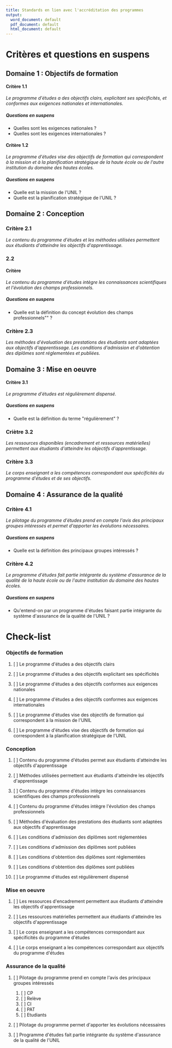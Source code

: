 ```yaml
---
title: Standards en lien avec l'accréditation des programmes
output:
  word_document: default
  pdf_document: default
  html_document: default
---
```


# Critères et questions en suspens

## Domaine 1 : Objectifs de formation

#### Critère 1.1

_Le programme d'études a des objectifs clairs, explicitant ses spécificités, et conformes aux exigences nationales et internationales._

##### Questions en suspens

* Quelles sont les exigences nationales ?
* Quelles sont les exigences internationales ?

#### Critère 1.2

_Le programme d'études vise des objectifs de formation qui correspondent à la mission et à la planification stratégique de la haute école ou de l'autre institution du domaine des hautes écoles._

##### Questions en suspens

* Quelle est la mission de l'UNIL ?
* Quelle est la planification stratégique de l'UNIL ?

## Domaine 2 : Conception

### Critère 2.1

_Le contenu du programme d'études et les méthodes utilisées permettent aux étudiants d'atteindre les objectifs d'apprentissage._

### 2.2

#### Critère

_Le contenu du programme d'études intègre les connaissances scientifiques et l'évolution des champs professionnels._

##### Questions en suspens

* Quelle est la définition du concept évolution des champs professionnels"" ?

### Critère 2.3

_Les méthodes d'évaluation des prestations des étudiants sont adaptées aux objectifs d'apprentissage. Les conditions d'admission et d'obtention des diplômes sont réglementées et publiées._

## Domaine 3 : Mise en oeuvre

#### Critère 3.1

_Le programme d'études est régulièrement dispensé._

##### Questions en suspens

* Quelle est la définition du terme "régulièrement" ?

### Criètre 3.2

_Les ressources disponibles (encadrement et ressources matérielles) permettent aux étudiants d'atteindre les objectifs d'apprentissage._

### Critère 3.3

_Le corps enseignant a les compétences correspondant aux spécificités du programme d'études et de ses objectifs._

## Domaine 4 : Assurance de la qualité

### Critère 4.1

_Le pilotage du programme d'études prend en compte l'avis des principaux groupes intéressés et permet d'apporter les évolutions nécessaires._

##### Questions en suspens

* Quelle est la définition des principaux groupes intéressés ?

### Critère 4.2

_Le programme d'études fait partie intégrante du système d'assurance de la qualité de la haute école ou de l'autre institution du domaine des hautes écoles._

##### Questions en suspens

* Qu'entend-on par un programme d'études faisant partie intégrante du système d'assurance de la qualité de l'UNIL ?

# Check-list

### Objectifs de formation

1. [ ] Le programme d'études a des objectifs clairs
1. [ ] Le programme d'études a des objectifs explicitant ses spécificités
1. [ ] Le programme d'études a des objectifs conformes aux exigences nationales
1. [ ] Le programme d'études a des objectifs conformes aux exigences internationales

1. [ ] Le programme d'études vise des objectifs de formation qui correspondent à la mission de l'UNIL
1. [ ] Le programme d'études vise des objectifs de formation qui correspondent à la planification stratégique de l'UNIL

### Conception

1. [ ] Contenu du programme d'études permet aux étudiants d'atteindre les objectifs d'apprentissage
1. [ ] Méthodes utilisées permettent aux étudiants d'atteindre les objectifs d'apprentissage

1. [ ] Contenu du programme d'études intègre les connaissances scientifiques des champs professionnels
1. [ ] Contenu du programme d'études intègre l'évolution des champs professionnels

1. [ ] Méthodes d'évaluation des prestations des étudiants sont adaptées aux objectifs d'apprentissage
1. [ ] Les conditions d'admission des diplômes sont réglementées
1. [ ] Les conditions d'admission des diplômes sont publiées
1. [ ] Les conditions d'obtention des diplômes sont réglementées
1. [ ] Les conditions d'obtention des diplômes sont publiées
1. [ ] Le programme d'études est régulièrement dispensé

### Mise en oeuvre

1. [ ] Les ressources d'encadrement permettent aux étudiants d'atteindre les objectifs d'apprentissage
1. [ ] Les ressources matérielles permettent aux étudiants d'atteindre les objectifs d'apprentissage

1. [ ] Le corps enseignant a les compétences correspondant aux spécificités du programme d'études
1. [ ] Le corps enseignant a les compétences correspondant aux objectifs du programme d'études

### Assurance de la qualité

1. [ ] Pilotage du programme prend en compte l'avis des principaux groupes intéressés
    1. [ ] CP
    1. [ ] Relève
    1. [ ] CI
    1. [ ] PAT
    1. [ ] Etudiants

1. [ ] Pilotage du programme permet d'apporter les évolutions nécessaires
1. [ ] Programme d'études fait partie intégrante du système d'assurance de la qualité de l'UNIL
